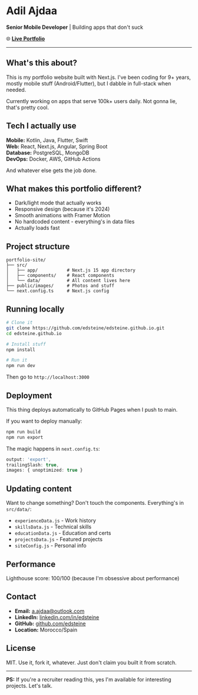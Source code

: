 # Adil Ajdaa 

**Senior Mobile Developer** | Building apps that don't suck

🌐 **[Live Portfolio](https://edsteine.github.io)** 

---

## What's this about?

This is my portfolio website built with Next.js. I've been coding for 9+ years, mostly mobile stuff (Android/Flutter), but I dabble in full-stack when needed. 

Currently working on apps that serve 100k+ users daily. Not gonna lie, that's pretty cool.

## Tech I actually use

**Mobile:** Kotlin, Java, Flutter, Swift  
**Web:** React, Next.js, Angular, Spring Boot  
**Database:** PostgreSQL, MongoDB  
**DevOps:** Docker, AWS, GitHub Actions  

And whatever else gets the job done.

## What makes this portfolio different?

- Dark/light mode that actually works
- Responsive design (because it's 2024)
- Smooth animations with Framer Motion
- No hardcoded content - everything's in data files
- Actually loads fast

## Project structure

```
portfolio-site/
├── src/
│   ├── app/           # Next.js 15 app directory
│   ├── components/    # React components
│   └── data/          # All content lives here
├── public/images/     # Photos and stuff
└── next.config.ts     # Next.js config
```

## Running locally

```bash
# Clone it
git clone https://github.com/edsteine/edsteine.github.io.git
cd edsteine.github.io 

# Install stuff
npm install

# Run it
npm run dev
```

Then go to `http://localhost:3000`

## Deployment

This thing deploys automatically to GitHub Pages when I push to main. 

If you want to deploy manually:
```bash
npm run build
npm run export
```

The magic happens in `next.config.ts`:
```typescript
output: 'export',
trailingSlash: true,
images: { unoptimized: true }
```

## Updating content

Want to change something? Don't touch the components. Everything's in `src/data/`:

- `experienceData.js` - Work history
- `skillsData.js` - Technical skills
- `educationData.js` - Education and certs
- `projectsData.js` - Featured projects
- `siteConfig.js` - Personal info

## Performance

Lighthouse score: 100/100 (because I'm obsessive about performance)

## Contact

- **Email:** a.ajdaa@outlook.com
- **LinkedIn:** [linkedin.com/in/edsteine](https://linkedin.com/in/edsteine)  
- **GitHub:** [github.com/edsteine](https://github.com/edsteine)
- **Location:** Morocco/Spain

## License

MIT. Use it, fork it, whatever. Just don't claim you built it from scratch.

---

**PS:** If you're a recruiter reading this, yes I'm available for interesting projects. Let's talk.